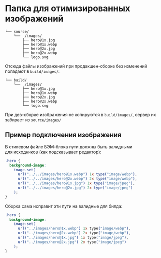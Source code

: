 # Папка для отимизированных изображений

```shell
└── source/
    └──  /images/
        ├── hero@1x.jpg
        ├── hero@1x.webp
        ├── hero@2x.jpg
        ├── hero@2x.webp
        └── logo.svg
```

Отсюда файлы изображений при продакшен-сборке без изменений попадают в `build/images/`:

```shell
└── build/
    └──  /images/
        ├── hero@1x.jpg
        ├── hero@1x.webp
        ├── hero@2x.jpg
        ├── hero@2x.webp
        └── logo.svg
```

При дев-сборке изображения не копируются в `build/images/`, сервер их забирает из `source/images/`

## Пример подключения изображения

В стилевом файле БЭМ-блока пути должны быть валидными для исходников (как подсказывает редактор):

```scss
.hero {
  background-image:
    image-set(
      url("../../images/hero@1x.webp") 1x type("image/webp"),
      url("../../images/hero@2x.webp") 2x type("image/webp"),
      url("../../images/hero@1x.jpg") 1x type("image/jpeg"),
      url("../../images/hero@2x.jpg") 2x type("image/jpeg")
    );
}
```

Сборка сама исправит эти пути на валидные для билда:

```css
.hero {
  background-image:
    image-set(
      url("../images/hero@1x.webp") 1x type("image/webp"),
      url("../images/hero@2x.webp") 2x type("image/webp"),
      url("../images/hero@1x.jpg") 1x type("image/jpeg"),
      url("../images/hero@2x.jpg") 2x type("image/jpeg")
    );
}
```
